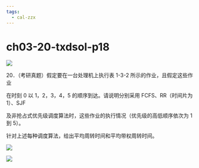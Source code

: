 ```yaml
---
tags:
  - cal-zzx
---
```


# ch03-20-txdsol-p18


![](assets/Pasted%20image%2020250529114557.png)

20．（考研真题）假定要在一台处理机上执行表 1-3-2 所示的作业，且假定这些作业

在时刻 0 以 1，2，3，4，5 的顺序到达。请说明分别采用 FCFS、RR（时间片为 1）、SJF

及非抢占式优先级调度算法时，这些作业的执行情况（优先级的高低顺序依次为 1 到 5）。

针对上述每种调度算法，给出平均周转时间和平均带权周转时间。

![](assets/Pasted%20image%2020250529114617.png)

![](assets/Pasted%20image%2020250529114629.png)


